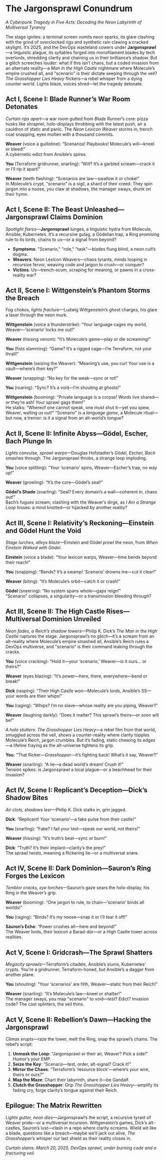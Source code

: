 # The Jargonsprawl Conundrum  
*A Cyberpunk Tragedy in Five Acts: Decoding the Neon Labyrinth of Multiversal Tyranny*  

The stage ignites: a terminal screen vomits neon sparks, its glare clashing with the grind of overclocked rigs and synthetic rain clawing a cracked skylight. It’s 2025, and the DevOps wasteland cowers under **Jargonsprawl**—a linguistic plague, its syllables forged into monofilament blades by tech overlords, shredding clarity and chaining us in their brilliance’s shadow. But a glitch screeches louder: what if this isn’t chaos, but a coded invasion from an alternate reality—a *Man in the High Castle* nightmare where Molecule’s empire crushed all, and "scenario" is their dictate seeping through the veil? *The Grasshopper Lies Heavy* flickers—a rebel whisper from a dying counter-world. Lights blaze, voices shred—let the tragedy detonate.  

## Act I, Scene I: Blade Runner’s War Room Detonates  
*Curtain rips apart*—a war room gutted from *Blade Runner*’s core: pizza husks like shrapnel, holo-displays throbbing with the latest push, air a cauldron of static and panic. The *Neon Lexicon Weaver* storms in, trench coat snapping, eyes molten with a thousand commits.  

**Weaver** (voice a guillotine): “Scenarios! Playbooks! Molecule’s will—kneel or bleed!”  
A cybernetic edict from Ansible’s spires.  

**You** (Terraform gridrunner, snarling): “Will? It’s a garbled scream—crack it or I’ll rip it apart!”  

**Weaver** (teeth flashing): “Scenarios are law—swallow it or choke!”  
In Molecule’s crypt, "scenario" is a sigil, a shard of their creed. They spin jargon into a noose, you claw at shadows, the manager sways, drunk on their hymn.  

## Act I, Scene II: The Beast Unleashed—Jargonsprawl Claims Dominion  
*Spotlight flares*—**Jargonsprawl** lunges, a linguistic hydra from Molecule, Ansible, Kubernetes. It’s a recursive gulag, a Gödelian trap, a Ring promising rule to its lords, chains to us—or a signal from beyond?  

- **Symptoms**: "Scenario," "role," "task"—blades flung blind, a neon cult’s dogma.  
- **Weavers**: Neon Lexicon Weavers—chaos tyrants, minds looping in recursive fervor, weaving code and jargon to crush—or conquer?  
- **Victims**: Us—trench-scum, scraping for meaning, or pawns in a cross-reality war?  

## Act II, Scene I: Wittgenstein’s Phantom Storms the Breach  
*Fog chokes, lights fracture*—Ludwig Wittgenstein’s ghost charges, his glare a laser through the neon murk.  

**Wittgenstein** (voice a thunderstrike): “Your language cages my world, Weaver—‘scenario’ locks me out!”  

**Weaver** (hissing venom): “It’s Molecule’s game—play or die screaming!”  

**You** (fists slamming): “Game? It’s a rigged cage—I’m Terraform, not your thrall!”  

**Wittgenstein** (seizing the Weaver): “Meaning’s use, you cur! Your use is a vault—where’s their key?”  

**Weaver** (snapping): “No key for the weak—sync or rot!”  

**You** (roaring): “Sync? It’s a void—I’m shouting at ghosts!”  

**Wittgenstein** (booming): “Private language is a corpse! Words live shared—or they’re ash! Your sprawl gags them!”  
He stalks: “Whereof one cannot speak, one must shut it—yet you spew, Weaver, walling us out!” "Scenario" is a *language game*, a Molecule ritual—but now, a tremor: is it a signal from an alt-world’s tongue?  

## Act II, Scene II: Infinite Abyss—Gödel, Escher, Bach Plunge In  
*Lights convulse, sprawl warps*—Douglas Hofstadter’s *Gödel, Escher, Bach* smashes through. The Jargonsprawl throbs, a strange loop imploding.  

**You** (voice splitting): “Your ‘scenario’ spins, Weaver—Escher’s trap, no way up!”  

**Weaver** (growling): “It’s the core—Gödel’s seal!”  

**Gödel’s Shade** (snarling): “Seal? Every domain’s a wall—coherent in, chaos out!”  
Bach’s fugues scream, clashing with the Weaver’s dirge, as *I Am a Strange Loop* hisses: a mind knotted—or hijacked by another reality?  

## Act III, Scene I: Relativity’s Reckoning—Einstein and Gödel Hunt the Void  
*Stage lurches, alleys blaze*—Einstein and Gödel prowl the neon, from *When Einstein Walked with Gödel*.  

**Einstein** (voice a blade): “Your lexicon warps, Weaver—time bends beyond their reach!”  

**You** (snapping): “Bends? It’s a swamp! ‘Scenario’ drowns me—cut it clear!”  

**Weaver** (biting): “It’s Molecule’s orbit—catch it or crash!”  

**Gödel** (sneering): “No system spans whole—gaps reign!”  
"Scenario" collapses, a singularity—or a transmission bleeding through?  

## Act III, Scene II: The High Castle Rises—Multiversal Dominion Unveiled  
*Neon fades, a Reich’s shadow towers*—Philip K. Dick’s *The Man in the High Castle* ruptures the stage. Jargonsprawl’s no glitch—it’s a scream from an alt-reality where Molecule’s empire smashed all, Ansible’s Reich rules a DevOps multiverse, and "scenario" is their command leaking through the cracks.  

**You** (voice cracking): “Hold it—your ‘scenario,’ Weaver—is it ours… or theirs?”  

**Weaver** (eyes blazing): “It’s power—here, there, everywhere—bend or break!”  

**Dick** (rasping): “Their High Castle won—Molecule’s lords, Ansible’s SS—your words are their whips!”  

**You** (raging): “Whips? I’m no slave—whose reality are you piping, Weaver?”  

**Weaver** (laughing darkly): “Does it matter? This sprawl’s theirs—or soon will be!”  

*A holo stutters*: *The Grasshopper Lies Heavy*—a rebel film from that world, smuggled across the veil, shows a counter-reality where clarity topples Molecule’s Reich, jargon crumbles. But it’s fading, static chewing its edges—a lifeline fraying as the alt-universe tightens its grip.  

**You**: “That flicker—*Grasshopper*—it’s fighting back! What’s it say, Weaver?”  

**Weaver** (snarling): “A lie—a dead world’s dream! Crush it!”  
Tension spikes: is Jargonsprawl a local plague—or a beachhead for their invasion?  

## Act IV, Scene I: Replicant’s Deception—Dick’s Shadow Bites  
*Air clots, shadows leer*—Philip K. Dick stalks in, grin jagged.  

**Dick**: “Replicant! Your ‘scenario’—a fake pulse from their castle!”  

**You** (snarling): “Fake? I fail your test—speak our world, not theirs!”  

**Weaver** (hissing): “It’s truth’s beat—sync or burn!”  

**Dick**: “Truth? It’s their implant—clarity’s the prey!”  
The sprawl twists, meaning a flickering lie—or a multiversal snare.  

## Act IV, Scene II: Dark Dominion—Sauron’s Ring Forges the Lexicon  
*Temblor cracks, eye torches*—Sauron’s gaze sears the holo-display, his Ring in the Weaver’s grip.  

**Weaver** (booming): “One jargon to rule, to chain—‘scenario’ binds all worlds!”  

**You** (raging): “Binds? It’s my noose—snap it or I’ll tear it off!”  

**Sauron’s Echo**: “Power crushes all—here and beyond!”  
The Weaver lords, their lexicon a Barad-dûr—or a High Castle tower across realities.  

## Act V, Scene I: Gridcrash—The Sprawl Shatters  
*Megacity sprawls*—Terraform’s citadels, Ansible’s slums, Kubernetes’ crypts. You’re a gridrunner, Terraform-honed, but Ansible’s a dagger from another plane.  

**You** (shouting): “Your ‘scenarios’ are filth, Weaver—static from their Reich!”  

**Weaver** (snarling): “It’s Molecule’s law—kneel or shatter!”  
The manager sways, you map "scenario" to void—test? Edict? Invasion code? The cast splinters, the veil thins.  

## Act V, Scene II: Rebellion’s Dawn—Hacking the Jargonsprawl  
*Climax erupts*—raze the tower, melt the Ring, snap the sprawl’s chains. The rebel’s script:  

1. **Unmask the Loop**: “Jargonsprawl or their air, Weaver? Pick a side!” Humor’s your EMP.  
2. **Seize the Key**: “Scenario—test, order, alt-signal? Crack it!”  
3. **Mirror the Chaos**: “Terraform’s ‘resource block’—where’s your wire, theirs or ours?”  
4. **Map the Maze**: Chart their labyrinth, share it—be Gandalf.  
5. **Clutch the Grasshopper**: Grip *The Grasshopper Lies Heavy*—amplify its fading cry, forge clarity’s tongue against their Reich.  

## Epilogue: The Matrix Rewritten  
*Lights gutter, neon dies*—Jargonsprawl’s the script, a recursive tyrant of Weaver pride—or a multiversal incursion. Wittgenstein’s games, Dick’s alt-castles, Sauron’s lust—clash in a repo where clarity screams. Wield wit like a blade, questions like a breach—maybe we’ll jack out alive, *The Grasshopper*’s whisper our last shield as their reality closes in.  

*Curtain slams: March 20, 2025, DevOps sprawl, under burning code and a fracturing veil.*  
